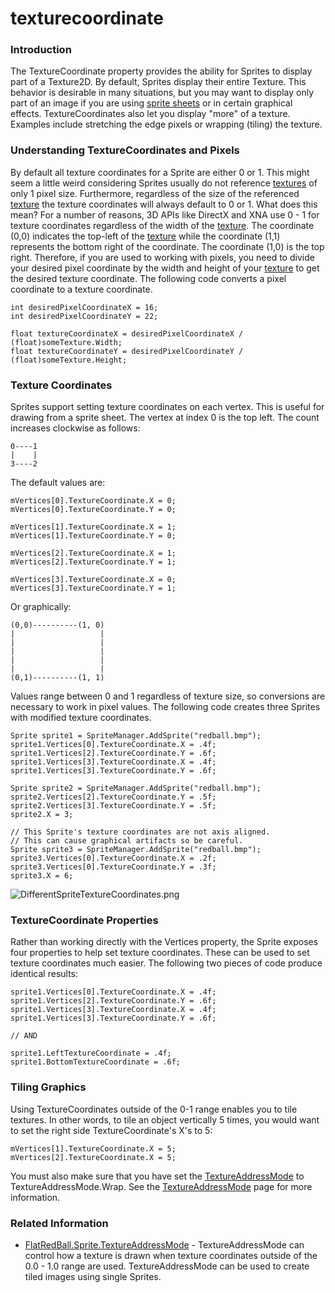# texturecoordinate

### Introduction

The TextureCoordinate property provides the ability for Sprites to display part of a Texture2D. By default, Sprites display their entire Texture. This behavior is desirable in many situations, but you may want to display only part of an image if you are using [sprite sheets](../../../../frb/docs/index.php) or in certain graphical effects. TextureCoordinates also let you display "more" of a texture. Examples include stretching the edge pixels or wrapping (tiling) the texture.

### Understanding TextureCoordinates and Pixels

By default all texture coordinates for a Sprite are either 0 or 1. This might seem a little weird considering Sprites usually do not reference [textures](../../../../frb/docs/index.php) of only 1 pixel size. Furthermore, regardless of the size of the referenced [texture](../../../../frb/docs/index.php) the texture coordinates will always default to 0 or 1. What does this mean? For a number of reasons, 3D APIs like DirectX and XNA use 0 - 1 for texture coordinates regardless of the width of the [texture](../../../../frb/docs/index.php). The coordinate (0,0) indicates the top-left of the [texture](../../../../frb/docs/index.php) while the coordinate (1,1) represents the bottom right of the coordinate. The coordinate (1,0) is the top right. Therefore, if you are used to working with pixels, you need to divide your desired pixel coordinate by the width and height of your [texture](../../../../frb/docs/index.php) to get the desired texture coordinate. The following code converts a pixel coordinate to a texture coordinate.

```
int desiredPixelCoordinateX = 16;
int desiredPixelCoordinateY = 22;

float textureCoordinateX = desiredPixelCoordinateX / (float)someTexture.Width;
float textureCoordinateY = desiredPixelCoordinateY / (float)someTexture.Height;
```

### Texture Coordinates

Sprites support setting texture coordinates on each vertex. This is useful for drawing from a sprite sheet. The vertex at index 0 is the top left. The count increases clockwise as follows:

```
0----1
|    |
3----2
```

The default values are:

```
mVertices[0].TextureCoordinate.X = 0;
mVertices[0].TextureCoordinate.Y = 0;

mVertices[1].TextureCoordinate.X = 1;
mVertices[1].TextureCoordinate.Y = 0;

mVertices[2].TextureCoordinate.X = 1;
mVertices[2].TextureCoordinate.Y = 1;

mVertices[3].TextureCoordinate.X = 0;
mVertices[3].TextureCoordinate.Y = 1;
```

Or graphically:

```
(0,0)----------(1, 0)
|                   |
|                   |
|                   |
|                   |
|                   |
(0,1)----------(1, 1)
```

Values range between 0 and 1 regardless of texture size, so conversions are necessary to work in pixel values. The following code creates three Sprites with modified texture coordinates.

```
Sprite sprite1 = SpriteManager.AddSprite("redball.bmp");
sprite1.Vertices[0].TextureCoordinate.X = .4f;
sprite1.Vertices[2].TextureCoordinate.Y = .6f;
sprite1.Vertices[3].TextureCoordinate.X = .4f;
sprite1.Vertices[3].TextureCoordinate.Y = .6f;

Sprite sprite2 = SpriteManager.AddSprite("redball.bmp");
sprite2.Vertices[2].TextureCoordinate.Y = .5f;
sprite2.Vertices[3].TextureCoordinate.Y = .5f;
sprite2.X = 3;

// This Sprite's texture coordinates are not axis aligned.
// This can cause graphical artifacts so be careful.
Sprite sprite3 = SpriteManager.AddSprite("redball.bmp");
sprite3.Vertices[0].TextureCoordinate.X = .2f;
sprite3.Vertices[0].TextureCoordinate.Y = .3f;
sprite3.X = 6;
```

![DifferentSpriteTextureCoordinates.png](../../../../media/migrated_media-DifferentSpriteTextureCoordinates.png)

### TextureCoordinate Properties

Rather than working directly with the Vertices property, the Sprite exposes four properties to help set texture coordinates. These can be used to set texture coordinates much easier. The following two pieces of code produce identical results:

```
sprite1.Vertices[0].TextureCoordinate.X = .4f;
sprite1.Vertices[2].TextureCoordinate.Y = .6f;
sprite1.Vertices[3].TextureCoordinate.X = .4f;
sprite1.Vertices[3].TextureCoordinate.Y = .6f;

// AND

sprite1.LeftTextureCoordinate = .4f;
sprite1.BottomTextureCoordinate = .6f;
```

### Tiling Graphics

Using TextureCoordinates outside of the 0-1 range enables you to tile textures. In other words, to tile an object vertically 5 times, you would want to set the right side TextureCoordinate's X's to 5:

```
mVertices[1].TextureCoordinate.X = 5;
mVertices[2].TextureCoordinate.X = 5;
```

You must also make sure that you have set the [TextureAddressMode](../../../../frb/docs/index.php) to TextureAddressMode.Wrap. See the [TextureAddressMode](../../../../frb/docs/index.php) page for more information.

### Related Information

* [FlatRedBall.Sprite.TextureAddressMode](../../../../frb/docs/index.php) - TextureAddressMode can control how a texture is drawn when texture coordinates outside of the 0.0 - 1.0 range are used. TextureAddressMode can be used to create tiled images using single Sprites.
